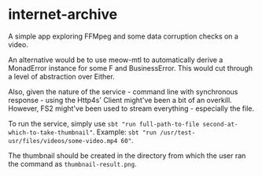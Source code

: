 # internet-archive
A simple app exploring FFMpeg and some data corruption checks on a video.

An alternative would be to use meow-mtl to automatically derive a MonadError instance for some F and BusinessError.
This would cut through a level of abstraction over Either.

Also, given the nature of the service - command line with synchronous response - using the Http4s' Client might've been a bit of an overkill.
However, FS2 might've been used to stream everything - especially the file.

To run the service, simply use `sbt "run full-path-to-file second-at-which-to-take-thumbnail"`.
Example: `sbt "run /usr/test-usr/files/videos/some-video.mp4 60"`.

The thumbnail should be created in the directory from which the user ran the command as `thumbnail-result.png`.